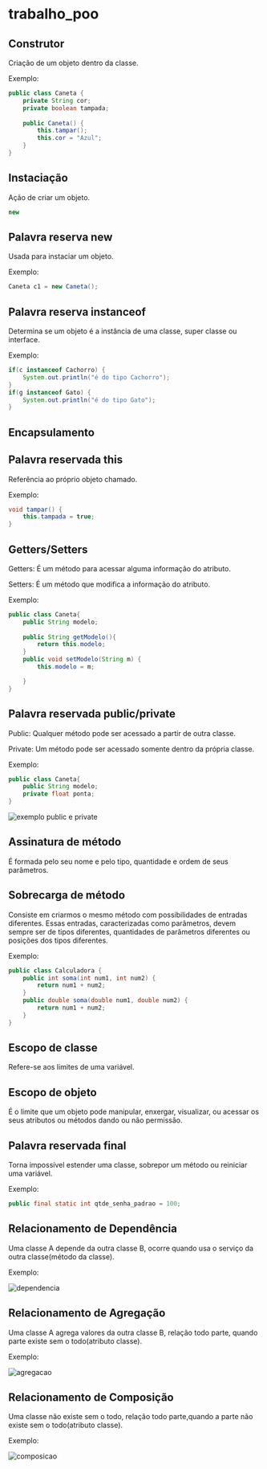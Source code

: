 # trabalho_poo
## Construtor

Criação de um objeto dentro da classe.

Exemplo:

```java
public class Caneta {
	private String cor;
	private boolean tampada;
	
	public Caneta() {
		this.tampar();
		this.cor = "Azul";
	}
}
```
## Instaciação
 
 Ação de criar um objeto.
 
 ```java
 new
 ```
 ## Palavra reserva new
 
 Usada para instaciar um objeto.
 
 Exemplo:
 
 ```java
 Caneta c1 = new Caneta();
```
## Palavra reserva instanceof

Determina se um objeto é a instância de uma classe, super classe ou interface.

Exemplo:

```java
if(c instanceof Cachorro) {
	System.out.println("é do tipo Cachorro");  
}
if(g instanceof Gato) {
	System.out.println("é do tipo Gato");
}
```
## Encapsulamento

## Palavra reservada this

Referência ao próprio objeto chamado.

Exemplo:

```java
void tampar() {
	this.tampada = true;
}
```
## Getters/Setters

Getters: É um método para acessar alguma informação do atributo. 

Setters: É um método que modifica a informação do atributo.

Exemplo:

```java
public class Caneta{
	public String modelo;
	
	public String getModelo(){
		return this.modelo;
	}
	public void setModelo(String m) {
		this.modelo = m;

	}
}
```
## Palavra reservada public/private

Public: Qualquer método pode ser acessado a partir de outra classe.

Private: Um método pode ser acessado somente dentro da própria classe.

Exemplo:

```java
public class Caneta{
	public String modelo;
	private float ponta;
}
```
![exemplo public e private](https://user-images.githubusercontent.com/40281699/41544742-d6889ec4-72ef-11e8-8367-ba9bcf88dc0b.PNG)

## Assinatura de método

É formada pelo seu nome e pelo tipo, quantidade e ordem de seus parâmetros. 

## Sobrecarga de método

Consiste em criarmos o mesmo método com possibilidades de entradas diferentes. Essas entradas, caracterizadas como parâmetros, devem sempre ser de tipos diferentes, quantidades de parâmetros diferentes ou posições dos tipos diferentes.

Exemplo:

```java
public class Calculadora {
	public int soma(int num1, int num2) {
		return num1 + num2;
	}
	public double soma(double num1, double num2) {
		return num1 + num2;
	}
}
```
## Escopo de classe

Refere-se aos limites de uma variável.

## Escopo de objeto

É o limite que um objeto pode manipular, enxergar, visualizar, ou acessar os seus atributos ou métodos dando ou não permissão.

## Palavra reservada final

Torna impossível estender uma classe, sobrepor um método ou reiniciar uma variável.

Exemplo:

```java
public final static int qtde_senha_padrao = 100;
```

## Relacionamento de Dependência

Uma classe A depende da outra classe B, ocorre quando usa o serviço da outra classe(método da classe).

Exemplo:

![dependencia](https://user-images.githubusercontent.com/40281699/41542345-1bf1d4ee-72eb-11e8-89ba-8e5ca737d525.PNG)

## Relacionamento de Agregação

Uma classe A agrega valores da outra classe B, relação todo parte, quando parte existe sem o todo(atributo classe).

Exemplo:

![agregacao](https://user-images.githubusercontent.com/40281699/41540458-b5768dd0-72e6-11e8-89b8-287c9f0ba842.PNG)


## Relacionamento de Composição

Uma classe não existe sem o todo, relação todo parte,quando a parte não existe sem o todo(atributo classe).	

Exemplo:

![composicao](https://user-images.githubusercontent.com/40281699/41564452-30e0b0d0-7329-11e8-84c2-1868a653eb3d.PNG)



